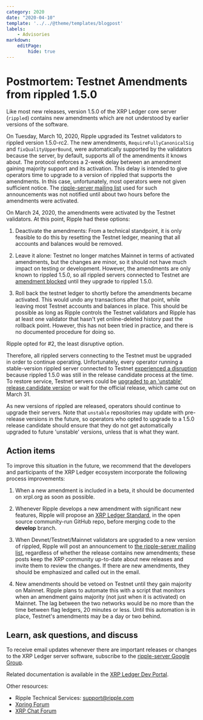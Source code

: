 ```yaml
---
category: 2020
date: "2020-04-10"
template: '../../@theme/templates/blogpost'
labels:
    - Advisories
markdown:
    editPage:
        hide: true
---
```

# Postmortem: Testnet Amendments from rippled 1.5.0

Like most new releases, version 1.5.0 of the XRP Ledger core server (`rippled`) contains new amendments which are not understood by earlier versions of the software.

On Tuesday, March 10, 2020, Ripple upgraded its Testnet validators to rippled version 1.5.0-rc2. The new amendments, `RequireFullyCanonicalSig` and `fixQualityUpperBound`, were automatically supported by the validators because the server, by default, supports all of the amendments it knows about. The protocol enforces a 2-week delay between an amendment gaining majority support and its activation. This delay is intended to give operators time to upgrade to a version of rippled that supports the amendments. In this case, unfortunately, most operators were not given sufficient notice. The [ripple-server mailing list](https://groups.google.com/forum/#!forum/ripple-server) used for such announcements was not notified until about two hours before the amendments were activated.

On March 24, 2020, the amendments were activated by the Testnet validators. At this point, Ripple had these options:

1. Deactivate the amendments: From a technical standpoint, it is only feasible to do this by resetting the Testnet ledger, meaning that all accounts and balances would be removed.

2. Leave it alone: Testnet no longer matches Mainnet in terms of activated amendments, but the changes are minor, so it should not have much impact on testing or development. However, the amendments are only known to rippled 1.5.0, so all rippled servers connected to Testnet are [amendment blocked](https://xrpl.org/amendments.html#amendment-blocked) until they upgrade to rippled 1.5.0.

3. Roll back the testnet ledger to shortly before the amendments became activated. This would undo any transactions after that point, while leaving most Testnet accounts and balances in place. This should be possible as long as Ripple controls the Testnet validators and Ripple has at least one validator that hasn't yet online-deleted history past the rollback point. However, this has not been tried in practice, and there is no documented procedure for doing so.

Ripple opted for #2, the least disruptive option.

Therefore, all rippled servers connecting to the Testnet must be upgraded in order to continue operating. Unfortunately, every operator running a stable-version rippled server connected to Testnet [experienced a disruption](https://github.com/ripple/rippled/issues/3315) because rippled 1.5.0 was still in the release candidate process at the time. To restore service, Testnet servers could be [upgraded to an 'unstable' release candidate version](https://groups.google.com/forum/#!topic/ripple-server/21htQzq4zz0) or wait for the official release, which came out on March 31.

As new versions of rippled are released, operators should continue to upgrade their servers. Note that `unstable` repositories may update with pre-release versions in the future, so operators who opted to upgrade to a 1.5.0 release candidate should ensure that they do not get automatically upgraded to future 'unstable' versions, unless that is what they want.

## Action items

To improve this situation in the future, we recommend that the developers and participants of the XRP Ledger ecosystem incorporate the following process improvements:

1. When a new amendment is included in a beta, it should be documented on xrpl.org as soon as possible.

2. Whenever Ripple develops a new amendment with significant new features, Ripple will propose an [XRP Ledger Standard](https://github.com/xrp-community/standards-drafts), in the open source community-run GitHub repo, before merging code to the **develop** branch.

3. When Devnet/Testnet/Mainnet validators are upgraded to a new version of rippled, Ripple will post an announcement to [the ripple-server mailing list](https://groups.google.com/forum/#!forum/ripple-server), regardless of whether the release contains new amendments; these posts keep the XRP community up-to-date about new releases and invite them to review the changes. If there are new amendments, they should be emphasized and called out in the email.

4. New amendments should be vetoed on Testnet until they gain majority on Mainnet. Ripple plans to automate this with a script that monitors when an amendment gains majority (not just when it is activated) on Mainnet. The lag between the two networks would be no more than the time between flag ledgers, 20 minutes or less. Until this automation is in place, Testnet's amendments may be a day or two behind.

## Learn, ask questions, and discuss

To receive email updates whenever there are important releases or changes to the XRP Ledger server software, subscribe to the [ripple-server Google Group](https://groups.google.com/forum/#!forum/ripple-server).

Related documentation is available in the [XRP Ledger Dev Portal](https://xrpl.org/).

Other resources:

* Ripple Technical Services: <support@ripple.com>
* [Xpring Forum](https://forum.xpring.io/)
* [XRP Chat Forum](http://www.xrpchat.com/)
